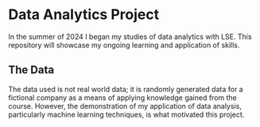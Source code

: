 # Data Analytics Project
In the summer of 2024 I began my studies of data analytics with LSE. This repository will showcase my ongoing learning and application of skills. 

## The Data
The data used is not real world data; it is randomly generated data for a fictional company as a means of applying knowledge gained from the course. However, the demonstration of my application of data analysis, particularly machine learning techniques, is what motivated this project. 
